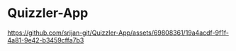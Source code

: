 # Quizzler-App

https://github.com/srijan-git/Quizzler-App/assets/69808361/19a4acdf-9f1f-4a81-9e42-b3459cffa7b3





